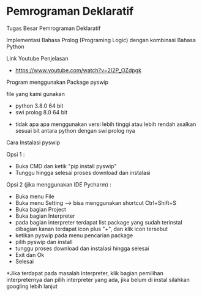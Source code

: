 # Pemrograman Deklaratif
Tugas Besar Pemrograman Deklaratif

Implementasi Bahasa Prolog (Programing Logic) dengan kombinasi Bahasa Python

Link Youtube Penjelasan
 - https://www.youtube.com/watch?v=2I2P_OZdpgk

Program menggunakan Package pyswip

file yang kami gunakan
 - python 3.8.0 64 bit
 - swi prolog 8.0 64 bit
 * tidak apa apa menggunakan versi lebih tinggi atau lebih rendah
   asalkan sesuai bit antara python dengan swi prolog nya

Cara Instalasi pyswip

Opsi 1 :
 - Buka CMD dan ketik "pip install pyswip"
 - Tunggu hingga selesai proses download dan instalasi

Opsi 2 (jika menggunakan IDE Pycharm) :
 - Buka menu File
 - Buka menu Setting --> bisa menggunakan shortcut Ctrl+Shift+S 
 - Buka bagian Project
 - Buka bagian Interpreter 
 - pada bagian interpreter terdapat list package yang sudah terinstal
   dibagian kanan terdapat icon plus "+", dan klik icon tersebut
 - ketikan pyswip pada menu pencarian package
 - pilih pyswip dan install
 - tunggu proses download dan instalasi hingga selesai
 - Exit dan Ok 
 - Selesai 
 
 *Jika terdapat pada masalah Interpreter, klik bagian pemilihan interpreternya dan pilih interpreter yang ada, jika belum di instal
  silahkan googling lebih lanjut
  
